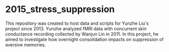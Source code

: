 # 2015_stress_suppression

This repository was created to host data and scripts for Yunzhe Liu's project since 2013. Yunzhe analyzed fMRI data with concurrent skin conductance recording collected by Wanjun Lin in 2011. In this project, he aimed to investigate how overnight consolidation impacts on suppression of aversive memories. 
